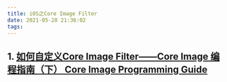 ```yaml
---
title: iOS之Core Image Filter
date: 2021-05-28 21:36:02
tags:  
---
```


## 1. [如何自定义Core Image Filter——Core Image 编程指南（下） Core Image Programming Guide](https://www.zhaojianfei.com/archives/756)
